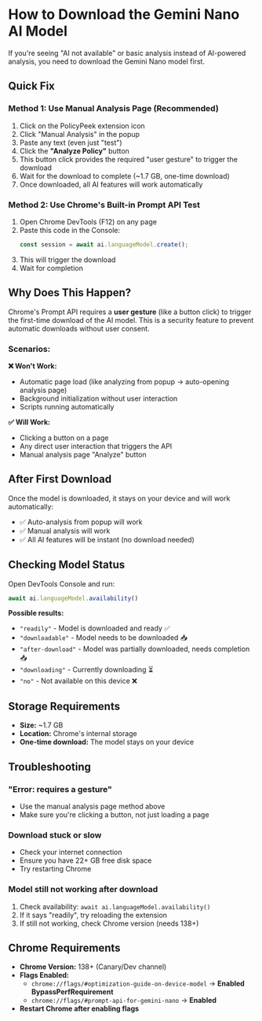 # How to Download the Gemini Nano AI Model

If you're seeing "AI not available" or basic analysis instead of AI-powered analysis, you need to download the Gemini Nano model first.

## Quick Fix

### Method 1: Use Manual Analysis Page (Recommended)
1. Click on the PolicyPeek extension icon
2. Click "Manual Analysis" in the popup
3. Paste any text (even just "test")
4. Click the **"Analyze Policy"** button
5. This button click provides the required "user gesture" to trigger the download
6. Wait for the download to complete (~1.7 GB, one-time download)
7. Once downloaded, all AI features will work automatically

### Method 2: Use Chrome's Built-in Prompt API Test
1. Open Chrome DevTools (F12) on any page
2. Paste this code in the Console:
   ```javascript
   const session = await ai.languageModel.create();
   ```
3. This will trigger the download
4. Wait for completion

## Why Does This Happen?

Chrome's Prompt API requires a **user gesture** (like a button click) to trigger the first-time download of the AI model. This is a security feature to prevent automatic downloads without user consent.

### Scenarios:

**❌ Won't Work:**
- Automatic page load (like analyzing from popup → auto-opening analysis page)
- Background initialization without user interaction
- Scripts running automatically

**✅ Will Work:**
- Clicking a button on a page
- Any direct user interaction that triggers the API
- Manual analysis page "Analyze" button

## After First Download

Once the model is downloaded, it stays on your device and will work automatically:
- ✅ Auto-analysis from popup will work
- ✅ Manual analysis will work
- ✅ All AI features will be instant (no download needed)

## Checking Model Status

Open DevTools Console and run:
```javascript
await ai.languageModel.availability()
```

**Possible results:**
- `"readily"` - Model is downloaded and ready ✅
- `"downloadable"` - Model needs to be downloaded 📥
- `"after-download"` - Model was partially downloaded, needs completion 📥
- `"downloading"` - Currently downloading ⏳
- `"no"` - Not available on this device ❌

## Storage Requirements

- **Size:** ~1.7 GB
- **Location:** Chrome's internal storage
- **One-time download:** The model stays on your device

## Troubleshooting

### "Error: requires a gesture"
- Use the manual analysis page method above
- Make sure you're clicking a button, not just loading a page

### Download stuck or slow
- Check your internet connection
- Ensure you have 22+ GB free disk space
- Try restarting Chrome

### Model still not working after download
1. Check availability: `await ai.languageModel.availability()`
2. If it says "readily", try reloading the extension
3. If still not working, check Chrome version (needs 138+)

## Chrome Requirements

- **Chrome Version:** 138+ (Canary/Dev channel)
- **Flags Enabled:**
  - `chrome://flags/#optimization-guide-on-device-model` → **Enabled BypassPerfRequirement**
  - `chrome://flags/#prompt-api-for-gemini-nano` → **Enabled**
- **Restart Chrome after enabling flags**
